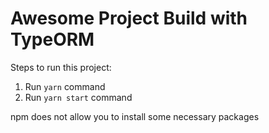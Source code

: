 # Awesome Project Build with TypeORM

Steps to run this project:

1. Run `yarn` command
2. Run `yarn start` command

npm does not allow you to install some necessary packages

